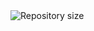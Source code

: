 <img alt="Repository size" src="https://img.shields.io/github/repo-size/BrunoNishimura/Agendador-Tarefas">
